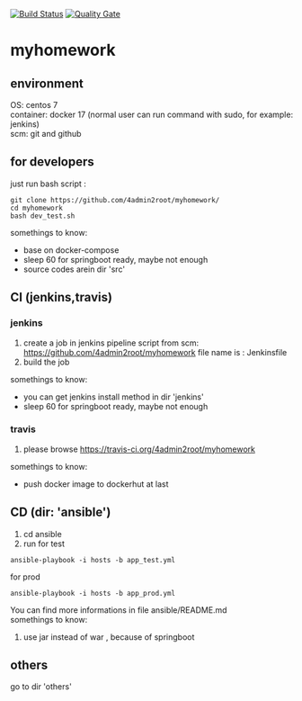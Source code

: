 [![Build Status](https://travis-ci.org/4admin2root/myhomework.svg?branch=master)](https://travis-ci.org/4admin2root/myhomework)
[![Quality Gate](https://sonarcloud.io/api/badges/gate?key=spring:.boot:cloud-simple-helloworld)](https://sonarcloud.io/dashboard/index/spring.boot:cloud-simple-helloworld)
# myhomework
## environment
OS: centos 7  
container: docker 17 (normal user can run command with sudo, for example: jenkins)  
scm: git and github

## for developers
just run bash script : 
```
git clone https://github.com/4admin2root/myhomework/
cd myhomework
bash dev_test.sh
```

somethings to know:
* base on docker-compose
* sleep 60 for springboot ready, maybe not enough
* source codes arein dir 'src'

## CI (jenkins,travis)
### jenkins
1. create a job in jenkins
  pipeline script from scm: https://github.com/4admin2root/myhomework
  file name is : Jenkinsfile  
2. build the job

somethings to know:
* you can get jenkins install method in dir 'jenkins'
* sleep 60 for springboot ready, maybe not enough

### travis
1. please browse https://travis-ci.org/4admin2root/myhomework

somethings to know:
* push docker image to dockerhut at last

## CD (dir: 'ansible')
1. cd ansible
2. run 
for test
```
ansible-playbook -i hosts -b app_test.yml
```
for prod
```
ansible-playbook -i hosts -b app_prod.yml
```
You can find more informations in file ansible/README.md  
somethings to know:
1. use jar instead of war , because of springboot

## others
 go to dir 'others'
